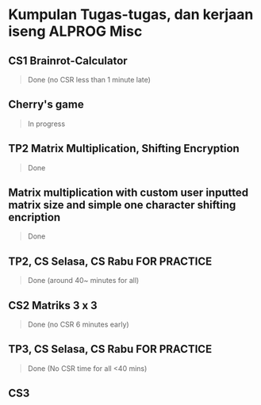 # Kumpulan Tugas-tugas, dan kerjaan iseng ALPROG Misc

## CS1 Brainrot-Calculator
>Done (no CSR less than 1 minute late)

## Cherry's game
>In progress

## TP2 Matrix Multiplication, Shifting Encryption
>Done

## Matrix multiplication with custom user inputted matrix size and simple one character shifting encription
>Done

## TP2, CS Selasa, CS Rabu FOR PRACTICE
>Done (around 40~ minutes for all)

## CS2 Matriks 3 x 3
>Done (no CSR 6 minutes early)

## TP3, CS Selasa, CS Rabu FOR PRACTICE
>Done (No CSR time for all <40 mins)

## CS3
